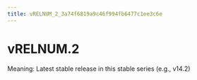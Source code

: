 ```yaml
---
title: vRELNUM_2_3a74f6819a9c46f994fb6477c1ee3c6e
---
```


# vRELNUM.2

Meaning: Latest stable release in this stable series (e.g., v14.2)